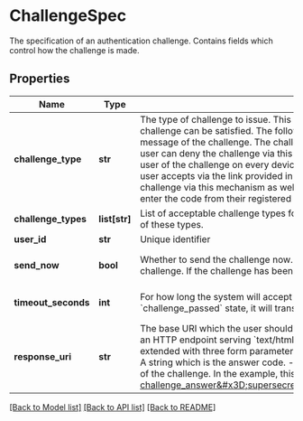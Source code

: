 # ChallengeSpec

The specification of an authentication challenge. Contains fields which control how the challenge is made. 
## Properties
Name | Type | Description | Notes
------------ | ------------- | ------------- | -------------
**challenge_type** | **str** | The type of challenge to issue. This controls how the user is informed of the challenge, as well as how the challenge can be satisfied. The follow types are supported:   - sms:  a &#x60;sms&#x60; challenge informs the user via text message of the challenge. The challenge can     be answered via the link provided in the text message. The user can deny the challenge via this     mechanism as well.   - web_push: a &#x60;web_push&#x60; challenge informs the user of the challenge on every device they have   registered via the web push (rfc8030) mechanism. If the user accepts via the link provided in   the web push, the challenge will be satisfied. The user can deny the challenge via this   mechanism as well.   - totp: a time-based one-time password challenge allows the user to enter the code from their registered   device and application. enum: [sms, web_push, totp] example: web_push  | [optional] 
**challenge_types** | **list[str]** | List of acceptable challenge types for this challenge request. The subsequent challenge answer must be one of these types. | [optional] 
**user_id** | **str** | Unique identifier | [readonly] 
**send_now** | **bool** | Whether to send the challenge now. If the challenge hasn&#39;t yet been set, setting this to true will send the challenge. If the challenge has been sent, changing this has no effect.  | [optional] [default to False]
**timeout_seconds** | **int** | For how long the system will accept answers for the challenge. After this time, if the challenge is not in the &#x60;challenge_passed&#x60; state, it will transition into the &#x60;timed_out&#x60; state.  | [optional] [default to 600]
**response_uri** | **str** | The base URI which the user should retrieve in order to answer the challenge. It is expected that this will be an HTTP endpoint serving &#x60;text/html&#x60; content. The final URI that the user should retrieve will be this value, extended with three form parameters that may be used to invoke the &#x60;answer&#x60; endpoint.   - challenge_answer: A string which is the answer code.   - challenge_uid: the id of the user being challenged.   - challenge_id: the id of the challenge. In the example, this would turn into something like: &#x60;https://auth.egov.city/mfa-answer?challenge_answer&#x3D;supersecret&amp;challenge_uid&#x3D;1234&amp;challenge_id&#x3D;5678&#x60;  | [optional] 

[[Back to Model list]](../README.md#documentation-for-models) [[Back to API list]](../README.md#documentation-for-api-endpoints) [[Back to README]](../README.md)


